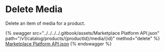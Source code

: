 # Delete Media

Delete an item of media for a product.

{% swagger src="../../../../.gitbook/assets/Marketplace Platform API.json" path="/v1/catalog/products/{productId}/media/{id}" method="delete" %}
[Marketplace Platform API.json](<../../../../.gitbook/assets/Marketplace Platform API.json>)
{% endswagger %}
